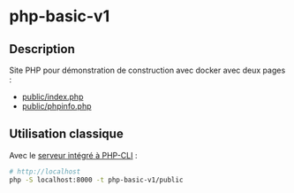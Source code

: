 # php-basic-v1

## Description

Site PHP pour démonstration de construction avec docker avec deux pages :

* [public/index.php](public/index.php)
* [public/phpinfo.php](public/phpinfo.php)


## Utilisation classique

Avec le [serveur intégré à PHP-CLI](https://www.php.net/manual/en/features.commandline.webserver.php) :

```bash
# http://localhost 
php -S localhost:8000 -t php-basic-v1/public
```

